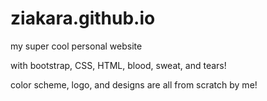 # ziakara.github.io
my super cool personal website

with bootstrap, CSS, HTML, blood, sweat, and tears!

color scheme, logo, and designs are all from scratch by me!
